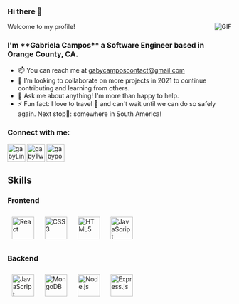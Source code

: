 ### Hi there 👋

Welcome to my profile!
<img align="right" alt="GIF" src="https://media.giphy.com/media/L1R1tvI9svkIWwpVYr/giphy.gif" />

<h3>I'm **Gabriela Campos** a Software Engineer based in Orange County, CA.</h3>


- 📫 You can reach me at gabycamposcontact@gmail.com
- 👯 I’m looking to collaborate on more projects in 2021 to continue contributing and learning from others.
- 💬 Ask me about anything! I'm more than happy to help.
- ⚡ Fun fact: I love to travel 🛫 and can't wait until we can do so safely again. Next stop📍: somewhere in South America!

### Connect with me: 

<p align="left">
<a href="https://www.linkedin.com/in/gabriela-campos-ba736b130" target="blank"><img align="center" src="https://user-images.githubusercontent.com/74997368/111112598-a5f86f80-851d-11eb-9f4a-e4e4defab0ba.png" alt="gabyLinkedIn" height="40" width="40" /></a>
<a href="https://twitter.com/gc_codes" target="blank"><img align="center" src="https://user-images.githubusercontent.com/74997368/111112620-ad1f7d80-851d-11eb-86b1-e953875b3e68.png" alt="gabyTwitter" height="40" width="40" /></a>
<a href="https://gabrielacampos.netlify.app" target="blank"><img align="center" src="https://user-images.githubusercontent.com/74997368/111111184-22d61a00-851b-11eb-8823-0fdfe634080b.png" alt="gabyportfolio" height="40" width"40" /></a>
</p>

## Skills
 
### Frontend
 
<div>
<img style="margin: 10px" src="https://profilinator.rishav.dev/skills-assets/react-original-wordmark.svg" alt="React" height="50" />
<img style="margin: 10px" src="https://profilinator.rishav.dev/skills-assets/css3-original-wordmark.svg" alt="CSS3" height="50" />
<img style="margin: 10px" src="https://profilinator.rishav.dev/skills-assets/html5-original-wordmark.svg" alt="HTML5" height="50" />
<img style="margin: 10px" src="https://profilinator.rishav.dev/skills-assets/javascript-original.svg" alt="JavaScript" height="50" />
</div>

 
### Backend
 
<div>
<img style="margin: 10px" src="https://profilinator.rishav.dev/skills-assets/javascript-original.svg" alt="JavaScript" height="50" /> 
<img style="margin: 10px" src="https://profilinator.rishav.dev/skills-assets/mongodb-original-wordmark.svg" alt="MongoDB" height="50" />
<img style="margin: 10px" src="https://profilinator.rishav.dev/skills-assets/nodejs-original-wordmark.svg" alt="Node.js" height="50" />
<img style="margin: 10px" src="https://profilinator.rishav.dev/skills-assets/express-original-wordmark.svg" alt="Express.js" height="50" />
</div>
</td><td valign="top" width="50%">
 


[1]: https://www.linkedin.com/in/gabriela-campos-ba736b130
[2]: https://twitter.com/gc_codes

